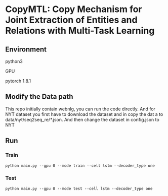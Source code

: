 # CopyMTL: Copy Mechanism for Joint Extraction of Entities and Relations with Multi-Task Learning

## Environment

python3

GPU

pytorch 1.8.1

## Modify the Data path

This repo initially contain webnlg, you can run the code directly.
And for NYT dataset you first have to download the dataset and in copy the dat a to data/nyt/seq2seq_re/*.json.
And then change the dataset in config.json to NYT

## Run
### Train
`python main.py --gpu 0 --mode train --cell lstm --decoder_type one`
### Test
`python main.py --gpu 0 --mode test --cell lstm --decoder_type one`



